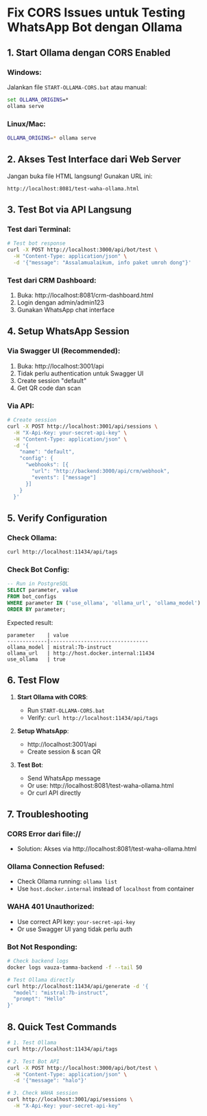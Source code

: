 # Fix CORS Issues untuk Testing WhatsApp Bot dengan Ollama

## 1. Start Ollama dengan CORS Enabled

### Windows:
Jalankan file `START-OLLAMA-CORS.bat` atau manual:
```cmd
set OLLAMA_ORIGINS=*
ollama serve
```

### Linux/Mac:
```bash
OLLAMA_ORIGINS=* ollama serve
```

## 2. Akses Test Interface dari Web Server

Jangan buka file HTML langsung! Gunakan URL ini:
```
http://localhost:8081/test-waha-ollama.html
```

## 3. Test Bot via API Langsung

### Test dari Terminal:
```bash
# Test bot response
curl -X POST http://localhost:3000/api/bot/test \
  -H "Content-Type: application/json" \
  -d '{"message": "Assalamualaikum, info paket umroh dong"}'
```

### Test dari CRM Dashboard:
1. Buka: http://localhost:8081/crm-dashboard.html
2. Login dengan admin/admin123
3. Gunakan WhatsApp chat interface

## 4. Setup WhatsApp Session

### Via Swagger UI (Recommended):
1. Buka: http://localhost:3001/api
2. Tidak perlu authentication untuk Swagger UI
3. Create session "default"
4. Get QR code dan scan

### Via API:
```bash
# Create session
curl -X POST http://localhost:3001/api/sessions \
  -H "X-Api-Key: your-secret-api-key" \
  -H "Content-Type: application/json" \
  -d '{
    "name": "default",
    "config": {
      "webhooks": [{
        "url": "http://backend:3000/api/crm/webhook",
        "events": ["message"]
      }]
    }
  }'
```

## 5. Verify Configuration

### Check Ollama:
```bash
curl http://localhost:11434/api/tags
```

### Check Bot Config:
```sql
-- Run in PostgreSQL
SELECT parameter, value 
FROM bot_configs 
WHERE parameter IN ('use_ollama', 'ollama_url', 'ollama_model')
ORDER BY parameter;
```

Expected result:
```
parameter    | value
-------------|--------------------------------
ollama_model | mistral:7b-instruct
ollama_url   | http://host.docker.internal:11434
use_ollama   | true
```

## 6. Test Flow

1. **Start Ollama with CORS**:
   - Run `START-OLLAMA-CORS.bat`
   - Verify: `curl http://localhost:11434/api/tags`

2. **Setup WhatsApp**:
   - http://localhost:3001/api
   - Create session & scan QR

3. **Test Bot**:
   - Send WhatsApp message
   - Or use: http://localhost:8081/test-waha-ollama.html
   - Or curl API directly

## 7. Troubleshooting

### CORS Error dari file:// 
- Solution: Akses via http://localhost:8081/test-waha-ollama.html

### Ollama Connection Refused:
- Check Ollama running: `ollama list`
- Use `host.docker.internal` instead of `localhost` from container

### WAHA 401 Unauthorized:
- Use correct API key: `your-secret-api-key`
- Or use Swagger UI yang tidak perlu auth

### Bot Not Responding:
```bash
# Check backend logs
docker logs vauza-tamma-backend -f --tail 50

# Test Ollama directly
curl http://localhost:11434/api/generate -d '{
  "model": "mistral:7b-instruct",
  "prompt": "Hello"
}'
```

## 8. Quick Test Commands

```bash
# 1. Test Ollama
curl http://localhost:11434/api/tags

# 2. Test Bot API
curl -X POST http://localhost:3000/api/bot/test \
  -H "Content-Type: application/json" \
  -d '{"message": "halo"}'

# 3. Check WAHA session
curl http://localhost:3001/api/sessions \
  -H "X-Api-Key: your-secret-api-key"
```